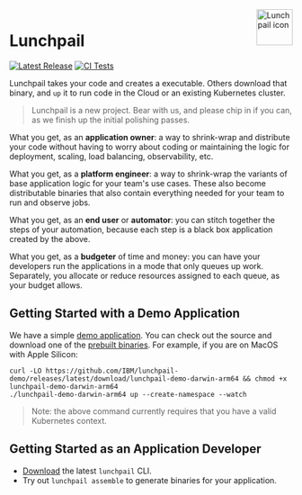 <image align="right" alt="Lunchpail icon" src="docs/lunchpail.png" title="Lunchpail" width="64">

# Lunchpail

<a href="https://github.com/IBM/lunchpail/releases"><img src="https://img.shields.io/github/release/IBM/lunchpail.svg" alt="Latest Release"></a>
[![CI Tests](https://github.com/IBM/lunchpail/actions/workflows/actions.yml/badge.svg)](https://github.com/IBM/lunchpail/actions/workflows/actions.yml)

Lunchpail takes your code and creates a executable. Others download
that binary, and `up` it to run code in the Cloud or an existing
Kubernetes cluster.

> Lunchpail is a new project. Bear with us, and please chip in if you
> can, as we finish up the initial polishing passes.

What you get, as an **application owner**: a way to shrink-wrap and
distribute your code without having to worry about coding or
maintaining the logic for deployment, scaling, load balancing,
observability, etc.

What you get, as a **platform engineer**: a way to shrink-wrap the
variants of base application logic for your team's use cases. These
also become distributable binaries that also contain everything needed
for your team to run and observe jobs.

What you get, as an **end user** or **automator**: you can stitch
together the steps of your automation, because each step is a black
box application created by the above.

What you get, as a **budgeter** of time and money: you can have your
developers run the applications in a mode that only queues up work.
Separately, you allocate or reduce resources assigned to each queue,
as your budget allows.

## Getting Started with a Demo Application

We have a simple [demo
application](https://github.com/IBM/lunchpail-demo). You can check out
the source and download one of the [prebuilt
binaries](https://github.com/IBM/lunchpail-demo/releases). For
example, if you are on MacOS with Apple Silicon:

```shell
curl -LO https://github.com/IBM/lunchpail-demo/releases/latest/download/lunchpail-demo-darwin-arm64 && chmod +x lunchpail-demo-darwin-arm64
./lunchpail-demo-darwin-arm64 up --create-namespace --watch
```

> Note: the above command currently requires that you have a valid
> Kubernetes context.

## Getting Started as an Application Developer

- [Download](https://github.com/IBM/lunchpail/releases/latest) the latest `lunchpail` CLI.
- Try out `lunchpail assemble` to generate binaries for your application.
